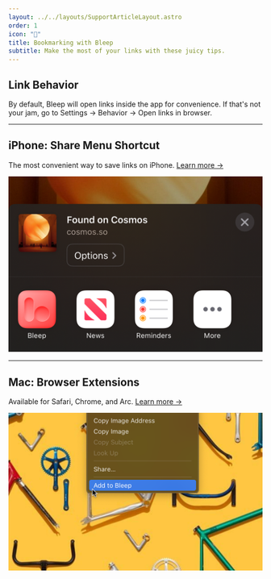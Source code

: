 ```yaml
---
layout: ../../layouts/SupportArticleLayout.astro
order: 1
icon: "🔗"
title: Bookmarking with Bleep
subtitle: Make the most of your links with these juicy tips.
---
```


## Link Behavior

By default, Bleep will open links inside the app for convenience. If that's not your jam, go to Settings &rarr; Behavior &rarr; Open links in browser.

---

## iPhone: Share Menu Shortcut

The most convenient way to save links on iPhone. [Learn more &rarr;](/support/share_ios)

![Share sheet](./links/share_sheet.png)

---

## Mac: Browser Extensions

Available for Safari, Chrome, and Arc. [Learn more &rarr;](/support/extensions)

![Safari extensions](./extensions/context_menu.png)
